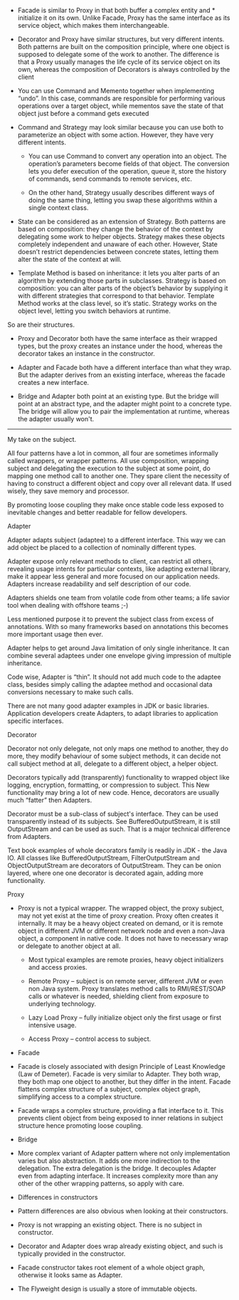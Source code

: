 - Facade is similar to Proxy in that both buffer a complex entity and \* initialize it on its own. Unlike Facade, Proxy has the same interface as its service object, which makes them interchangeable.

* Decorator and Proxy have similar structures, but very different intents. Both patterns are built on the composition principle, where one object is supposed to delegate some of the work to another. The difference is that a Proxy usually manages the life cycle of its service object on its own, whereas the composition of Decorators is always controlled by the client

- You can use Command and Memento together when implementing “undo”. In this case, commands are responsible for performing various operations over a target object, while mementos save the state of that object just before a command gets executed

- Command and Strategy may look similar because you can use both to parameterize an object with some action. However, they have very different intents.

  - You can use Command to convert any operation into an object. The operation’s parameters become fields of that object. The conversion lets you defer execution of the operation, queue it, store the history of commands, send commands to remote services, etc.

  - On the other hand, Strategy usually describes different ways of doing the same thing, letting you swap these algorithms within a single context class.

- State can be considered as an extension of Strategy. Both patterns are based on composition: they change the behavior of the context by delegating some work to helper objects. Strategy makes these objects completely independent and unaware of each other. However, State doesn’t restrict dependencies between concrete states, letting them alter the state of the context at will.

- Template Method is based on inheritance: it lets you alter parts of an algorithm by extending those parts in subclasses. Strategy is based on composition: you can alter parts of the object’s behavior by supplying it with different strategies that correspond to that behavior. Template Method works at the class level, so it’s static. Strategy works on the object level, letting you switch behaviors at runtime.

So are their structures.

- Proxy and Decorator both have the same interface as their wrapped types, but the proxy creates an instance under the hood, whereas the decorator takes an instance in the constructor.

- Adapter and Facade both have a different interface than what they wrap. But the adapter derives from an existing interface, whereas the facade creates a new interface.

- Bridge and Adapter both point at an existing type. But the bridge will point at an abstract type, and the adapter might point to a concrete type. The bridge will allow you to pair the implementation at runtime, whereas the adapter usually won't.

---

My take on the subject.

All four patterns have a lot in common, all four are sometimes informally called wrappers, or wrapper patterns. All use composition, wrapping subject and delegating the execution to the subject at some point, do mapping one method call to another one. They spare client the necessity of having to construct a different object and copy over all relevant data. If used wisely, they save memory and processor.

By promoting loose coupling they make once stable code less exposed to inevitable changes and better readable for fellow developers.

Adapter

Adapter adapts subject (adaptee) to a different interface. This way we can add object be placed to a collection of nominally different types.

Adapter expose only relevant methods to client, can restrict all others, revealing usage intents for particular contexts, like adapting external library, make it appear less general and more focused on our application needs. Adapters increase readability and self description of our code.

Adapters shields one team from volatile code from other teams; a life savior tool when dealing with offshore teams ;-)

Less mentioned purpose it to prevent the subject class from excess of annotations. With so many frameworks based on annotations this becomes more important usage then ever.

Adapter helps to get around Java limitation of only single inheritance. It can combine several adaptees under one envelope giving impression of multiple inheritance.

Code wise, Adapter is “thin”. It should not add much code to the adaptee class, besides simply calling the adaptee method and occasional data conversions necessary to make such calls.

There are not many good adapter examples in JDK or basic libraries. Application developers create Adapters, to adapt libraries to application specific interfaces.

Decorator

Decorator not only delegate, not only maps one method to another, they do more, they modify behaviour of some subject methods, it can decide not call subject method at all, delegate to a different object, a helper object.

Decorators typically add (transparently) functionality to wrapped object like logging, encryption, formatting, or compression to subject. This New functionality may bring a lot of new code. Hence, decorators are usually much “fatter” then Adapters.

Decorator must be a sub-class of subject's interface. They can be used transparently instead of its subjects. See BufferedOutputStream, it is still OutputStream and can be used as such. That is a major technical difference from Adapters.

Text book examples of whole decorators family is readily in JDK - the Java IO. All classes like BufferedOutputStream, FilterOutputStream and ObjectOutputStream are decorators of OutputStream. They can be onion layered, where one one decorator is decorated again, adding more functionality.

Proxy

- Proxy is not a typical wrapper. The wrapped object, the proxy subject, may not yet exist at the time of proxy creation. Proxy often creates it internally. It may be a heavy object created on demand, or it is remote object in different JVM or different network node and even a non-Java object, a component in native code. It does not have to necessary wrap or delegate to another object at all.

  - Most typical examples are remote proxies, heavy object initializers and access proxies.

  - Remote Proxy – subject is on remote server, different JVM or even non Java system. Proxy translates method calls to RMI/REST/SOAP calls or whatever is needed, shielding client from exposure to underlying technology.

  - Lazy Load Proxy – fully initialize object only the first usage or first intensive usage.

  - Access Proxy – control access to subject.

- Facade

- Facade is closely associated with design Principle of Least Knowledge (Law of Demeter). Facade is very similar to Adapter. They both wrap, they both map one object to another, but they differ in the intent. Facade flattens complex structure of a subject, complex object graph, simplifying access to a complex structure.

- Facade wraps a complex structure, providing a flat interface to it. This prevents client object from being exposed to inner relations in subject structure hence promoting loose coupling.

* Bridge

* More complex variant of Adapter pattern where not only implementation varies but also abstraction. It adds one more indirection to the delegation. The extra delegation is the bridge. It decouples Adapter even from adapting interface. It increases complexity more than any other of the other wrapping patterns, so apply with care.

* Differences in constructors

* Pattern differences are also obvious when looking at their constructors.

* Proxy is not wrapping an existing object. There is no subject in constructor.

* Decorator and Adapter does wrap already existing object, and such is typically
  provided in the constructor.

* Facade constructor takes root element of a whole object graph, otherwise it looks same as Adapter.

* The Flyweight design is usually a store of immutable objects.
